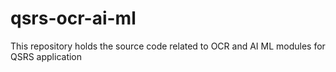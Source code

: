 # qsrs-ocr-ai-ml
This repository holds the source code related to OCR and AI ML modules for QSRS application
